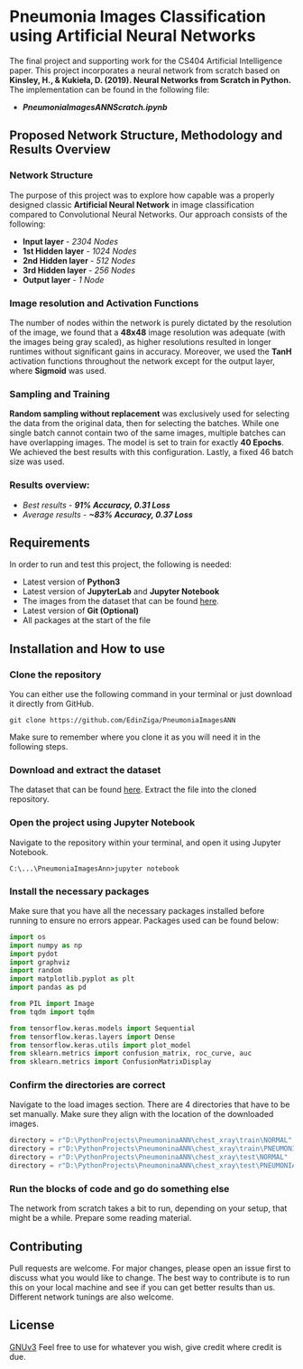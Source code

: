 # Pneumonia Images Classification using Artificial Neural Networks

The final project and supporting work for the CS404 Artificial Intelligence paper. This project incorporates a neural network from scratch based on **Kinsley, H., & Kukieła, D. (2019). Neural Networks from Scratch in Python.** The implementation can be found in the following file:
 
 - ***PneumoniaImagesANNScratch.ipynb***


## Proposed Network Structure, Methodology and Results Overview

### Network Structure

The purpose of this project was to explore how capable was a properly designed classic **Artificial Neural Network** in image classification compared to Convolutional Neural Networks. Our approach consists of the following:

 - **Input layer** - *2304 Nodes*
 - **1st Hidden layer** - *1024 Nodes*
 - **2nd Hidden layer** - *512 Nodes*
 - **3rd Hidden layer** - *256 Nodes*
 - **Output layer** - *1 Node*

### Image resolution and Activation Functions
The number of nodes within the network is purely dictated by the resolution of the image, we found that a **48x48** image resolution was adequate (with the images being gray scaled), as higher resolutions resulted in longer runtimes without significant gains in accuracy. Moreover, we used the **TanH** activation functions throughout the network except for the output layer, where **Sigmoid** was used.

### Sampling and Training
**Random sampling without replacement** was exclusively used for selecting the data from the original data, then for selecting the batches. While one single batch cannot contain two of the same images, multiple batches can have overlapping images. The model is set to train for exactly **40 Epochs**. We achieved the best results with this configuration. Lastly, a fixed 46 batch size was used.

### Results overview:
   - *Best results* - ***91% Accuracy, 0.31 Loss***
   - *Average results* - ***~83% Accuracy, 0.37 Loss***

## Requirements

In order to run and test this project, the following is needed:
 - Latest version of **Python3**
 - Latest version of **JupyterLab** and **Jupyter Notebook**
 - The images from the dataset that can be found [here](https://www.kaggle.com/datasets/paultimothymooney/chest-xray-pneumonia).
 - Latest version of **Git (Optional)**
 - All packages at the start of the file

## Installation and How to use

### Clone the repository
You can either use the following command in your terminal or just download it directly from GitHub.

```git
git clone https://github.com/EdinZiga/PneumoniaImagesANN
```

Make sure to remember where you clone it as you will need it in the following steps.

### Download and extract the dataset
The dataset that can be found [here](https://www.kaggle.com/datasets/paultimothymooney/chest-xray-pneumonia). Extract the file into the cloned repository.

### Open the project using Jupyter Notebook
Navigate to the repository within your terminal, and open it using Jupyter Notebook.
```terminal
C:\...\PneumoniaImagesAnn>jupyter notebook
```

### Install the necessary packages
Make sure that you have all the necessary packages installed before running to ensure no errors appear.
Packages used can be found below:

```python
import os
import numpy as np
import pydot
import graphviz
import random
import matplotlib.pyplot as plt
import pandas as pd

from PIL import Image
from tqdm import tqdm

from tensorflow.keras.models import Sequential
from tensorflow.keras.layers import Dense
from tensorflow.keras.utils import plot_model
from sklearn.metrics import confusion_matrix, roc_curve, auc
from sklearn.metrics import ConfusionMatrixDisplay
```

### Confirm the directories are correct
Navigate to the load images section. There are 4 directories that have to be set manually. Make sure they align with the location of the downloaded images.
```python
directory = r"D:\PythonProjects\PneumoninaANN\chest_xray\train\NORMAL"
directory = r"D:\PythonProjects\PneumoninaANN\chest_xray\train\PNEUMONIA"
directory = r"D:\PythonProjects\PneumoninaANN\chest_xray\test\NORMAL" 
directory = r"D:\PythonProjects\PneumoninaANN\chest_xray\test\PNEUMONIA"
```

### Run the blocks of code and go do something else
The network from scratch takes a bit to run, depending on your setup, that might be a while. Prepare some reading material. 

## Contributing

Pull requests are welcome. For major changes, please open an issue first
to discuss what you would like to change. The best way to contribute is to run this on your local machine and see if you can get better results than us. Different network tunings are also welcome.


## License
[GNUv3](https://choosealicense.com/licenses/agpl-3.0/) Feel free to use for whatever you wish, give credit where credit is due.
